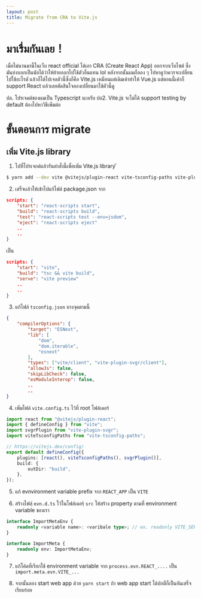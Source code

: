 ```yaml
---
layout: post
title: Migrate from CRA to Vite.js
---
```


# มาเรื่มกันเลย！

เมื่อไม่นานมานี้ในเว็บ react official ได้เอา CRA (Create React App) ออกจากเว็บไซต์ ซึ่งมันบ่งบอกเป็นนัยได้ว่าให้ย้ายออกไปใช้ตัวอื่นแทน lol หลังจากนั้นผมก็ลอง ๆ ไปหาดูว่าควรจะเปลี่ยนไปใช้อะไรดั แล้วก็ได้ไปเจอตัวนี้ซึ่งก็คือ Vite.js เหมือนแต่เดิมเค้าทำให้ Vue.js แต่ตอนนี้เค้าก็ support React แล้วเลยตัดสินใจลองเปลี่ยนมาใช้ตัวนี้ดู

ปล. โปรเจดต์ของผมเป็น Typescript นะครับ
ปล2. Vite.js จะไม่ได้ support testing by default ต้องไปหาวิธีเพิ่มต่อ

# ขั้นตอนการ migrate

## เพิ่ม Vite.js library

1. ไปที่โปรเจกต์แล้วรันคำสั่งนี้เพื่อเพิ่ม Vite.js library
   ิ

```bash
$ yarn add --dev vite @vitejs/plugin-react vite-tsconfig-paths vite-plugin-svgr
```

2. เสร็จเเล้วให้เข้าไปแก้ไฟล์ package.json จาก

```json
scripts: {
    "start": "react-scripts start",
    "build": "react-scripts build",
    "test": "react-scripts test --env=jsdom",
    "eject": "react-scripts eject"
    ..
    ..
}
```

เป็น

```json
scripts: {
    "start": "vite",
    "build": "tsc && vite build",
    "serve": "vite preview"
    ..
    ..
}
```

3. แก้ไฟล์ `tsconfig.json` บางจุดตามนี้

```json
{
    "compilerOptions": {
        "target": "ESNext",
        "lib": [
            "dom",
            "dom.iterable",
            "esnext"
        ],
        "types": ["vite/client", "vite-plugin-svgr/client"],
        "allowJs": false,
        "skipLibCheck": false,
        "esModuleInterop": false,
        ..
        ..
}
```

4. เพิ่มไฟล์ `vite.config.ts` ไว้ที่ root โฟล์เดอร์

```typescript
import react from "@vitejs/plugin-react";
import { defineConfig } from "vite";
import svgrPlugin from "vite-plugin-svgr";
import viteTsconfigPaths from "vite-tsconfig-paths";

// https://vitejs.dev/config/
export default defineConfig({
    plugins: [react(), viteTsconfigPaths(), svgrPlugin()],
    build: {
        outDir: "build",
    },
});
```

5. แก้ evnvironment variable prefix จาก `REACT_APP` เป็น `VITE`

6. สร้างไฟลฺ์ `evn.d.ts` ใว้ในโฟล์เดอรฺ์ `src` ให้สร้าง property ตามที่ environment variable ของเรา

```typescript
interface ImportMetaEnv {
    readonly <variable name>: <varibale type>; // ex. readonly VITE_SERVER_URL: string;
}

interface ImportMeta {
    readonly env: ImportMetaEnv;
}
```

7. แก้โค้ดที่เรียกใช้ environment variable จาก `process.evn.REACT_....` เป็น `import.meta.evn.VITE_...`

8. จากนั้นลอง start web app ด้วย `yarn start` ถ้า web app start ได้ปกตืก็เป็นอันเสร็จเรียบร่อย
